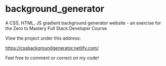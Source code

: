 # background_generator
A CSS, HTML, JS gradient background generator website - an exercise for the Zero to Mastery Full Stack Developer Course.

View the project under this address:

https://cssbackgroundgenerator.netlify.com/

Feel free to comment or correct on my code!

